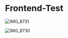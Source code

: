 # Frontend-Test


![IMG_8731](https://user-images.githubusercontent.com/55401298/194261481-f0cbe295-0c79-4427-9899-4dbef9eb33dd.jpeg)




![IMG_8730](https://user-images.githubusercontent.com/55401298/194261815-2d010680-67a5-4ecf-8e99-50274cabfc64.jpeg)
